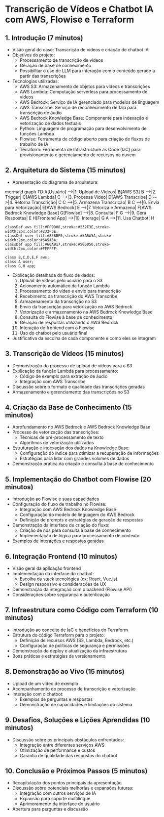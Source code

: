 # Transcrição de Vídeos e Chatbot IA com AWS, Flowise e Terraform

## 1. Introdução (7 minutos)

- Visão geral do case: Transcrição de vídeos e criação de chatbot IA
- Objetivos do projeto:
  - Processamento de transcrição de vídeos
  - Geração de base de conhecimento
  - Possibilitar o uso de LLM para interação com o conteúdo gerado a partir das transcrições
- Tecnologias utilizadas:
  - AWS S3: Armazenamento de objetos para vídeos e transcrições
  - AWS Lambda: Computação serverless para processamento de vídeos
  - AWS Bedrock: Serviço de IA gerenciado para modelos de linguagem
  - AWS Transcribe: Serviço de reconhecimento de fala para transcrição de áudio
  - AWS Bedrock Knowledge Base: Componente para indexação e vetorização de dados textuais
  - Python: Linguagem de programação para desenvolvimento de funções Lambda
  - Flowise: Ferramenta de código aberto para criação de fluxos de trabalho de IA
  - Terraform: Ferramenta de Infrastructure as Code (IaC) para provisionamento e gerenciamento de recursos na nuvem

## 2. Arquitetura do Sistema (15 minutos)

- Apresentação do diagrama de arquitetura:

mermaid
graph TD
A[Usuário] -->|1. Upload de Vídeos| B[AWS S3]
B -->|2. Trigger| C[AWS Lambda]
C -->|3. Processa Vídeo| D[AWS Transcribe]
D -->|4. Retorna Transcrição| C
C -->|5. Armazena Transcrição| B
C -->|6. Envia para Vetorização| E[AWS Bedrock]
E -->|7. Vetoriza e Armazena| F[AWS Bedrock Knowledge Base]
G[Flowise] -->|8. Consulta| F
G -->|9. Gera Respostas| E
H[Frontend App] -->|10. Interage| G
A -->|11. Usa Chatbot| H

    classDef aws fill:#FF9900,stroke:#232F3E,stroke-width:2px,color:#232F3E;
    classDef user fill:#85BBF0,stroke:#5A5A5A,stroke-width:2px,color:#5A5A5A;
    classDef app fill:#60A917,stroke:#505050,stroke-width:2px,color:#FFFFFF;

    class B,C,D,E,F aws;
    class A user;
    class G,H app;

- Explicação detalhada do fluxo de dados:
  1. Upload de vídeos pelo usuário para o S3
  2. Acionamento automático da função Lambda
  3. Processamento do vídeo e envio para transcrição
  4. Recebimento da transcrição do AWS Transcribe
  5. Armazenamento da transcrição no S3
  6. Envio da transcrição para vetorização no AWS Bedrock
  7. Vetorização e armazenamento na AWS Bedrock Knowledge Base
  8. Consulta do Flowise à base de conhecimento
  9. Geração de respostas utilizando o AWS Bedrock
  10. Interação do frontend com o Flowise
  11. Uso do chatbot pelo usuário final
- Justificativa da escolha de cada componente e como eles se integram

## 3. Transcrição de Vídeos (15 minutos)

- Demonstração do processo de upload de vídeos para o S3
- Explicação da função Lambda para processamento:
  - Código de exemplo para extração de áudio
  - Integração com AWS Transcribe
- Discussão sobre o formato e qualidade das transcrições geradas
- Armazenamento e gerenciamento das transcrições no S3

## 4. Criação da Base de Conhecimento (15 minutos)

- Aprofundamento no AWS Bedrock e AWS Bedrock Knowledge Base
- Processo de vetorização das transcrições:
  - Técnicas de pré-processamento de texto
  - Algoritmos de vetorização utilizados
- Estruturação e indexação dos dados na Knowledge Base:
  - Configuração do índice para otimizar a recuperação de informações
  - Estratégias para lidar com grandes volumes de dados
- Demonstração prática da criação e consulta à base de conhecimento

## 5. Implementação do Chatbot com Flowise (20 minutos)

- Introdução ao Flowise e suas capacidades
- Configuração do fluxo de trabalho no Flowise:
  - Integração com AWS Bedrock Knowledge Base
  - Configuração do modelo de linguagem do AWS Bedrock
  - Definição de prompts e estratégias de geração de respostas
- Demonstração da interface de criação do fluxo:
  - Criação de nós para consulta à base de conhecimento
  - Implementação de lógica para processamento de contexto
- Exemplos de interações e respostas geradas

## 6. Integração Frontend (10 minutos)

- Visão geral da aplicação frontend
- Implementação da interface do chatbot:
  - Escolha da stack tecnológica (ex: React, Vue.js)
  - Design responsivo e considerações de UX
- Demonstração da integração com o backend (Flowise API)
- Considerações sobre segurança e autenticação

## 7. Infraestrutura como Código com Terraform (10 minutos)

- Introdução ao conceito de IaC e benefícios do Terraform
- Estrutura do código Terraform para o projeto:
  - Definição de recursos AWS (S3, Lambda, Bedrock, etc.)
  - Configuração de políticas de segurança e permissões
- Demonstração de deploy e atualização da infraestrutura
- Boas práticas e estratégias de versionamento

## 8. Demonstração ao Vivo (15 minutos)

- Upload de um vídeo de exemplo
- Acompanhamento do processo de transcrição e vetorização
- Interação com o chatbot:
  - Exemplos de perguntas e respostas
  - Demonstração de capacidades e limitações do sistema

## 9. Desafios, Soluções e Lições Aprendidas (10 minutos)

- Discussão sobre os principais obstáculos enfrentados:
  - Integração entre diferentes serviços AWS
  - Otimização de performance e custos
  - Garantia de qualidade das respostas do chatbot

## 10. Conclusão e Próximos Passos (5 minutos)

- Recapitulação dos pontos principais da apresentação
- Discussão sobre potenciais melhorias e expansões futuras:
  - Integração com outros serviços de IA
  - Expansão para suporte multilíngue
  - Aprimoramento da interface do usuário
- Abertura para perguntas e discussão
